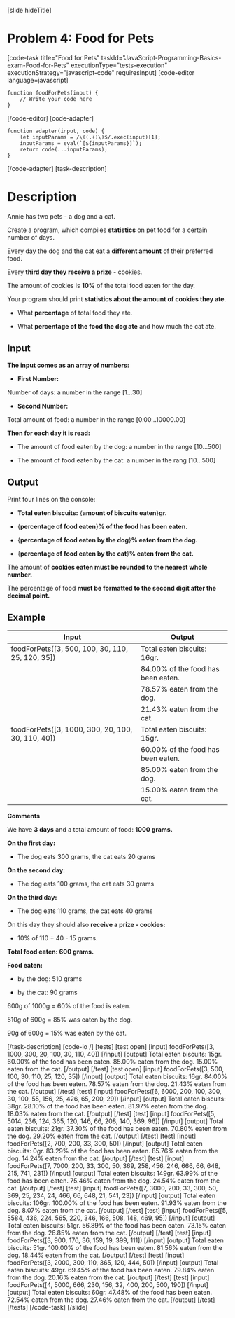 
[slide hideTitle]

# Problem 4: Food for Pets

[code-task title="Food for Pets" taskId="JavaScript-Programming-Basics-exam-Food-for-Pets" executionType="tests-execution" executionStrategy="javascript-code" requiresInput]
[code-editor language=javascript]
```
function foodForPets(input) {
	// Write your code here
}
```
[/code-editor]
[code-adapter]
```
function adapter(input, code) {
    let inputParams = /\((.+)\)$/.exec(input)[1];
    inputParams = eval(`[${inputParams}]`);
    return code(...inputParams);
}
```
[/code-adapter]
[task-description]

# Description
Annie has two pets - a dog and a cat. 

Create a program, which compiles **statistics** on pet food for a certain number of days. 

Every day the dog and the cat eat a **different amount** of their preferred food. 

Every **third day they receive a prize** - cookies. 

The amount of cookies is **10%** of the total food eaten for the day.

Your program should print **statistics about the amount of cookies they ate**.

- What **percentage** of total food they ate.

- What **percentage of the food the dog ate** and how much the cat ate.

## Input

**The input comes as an array of numbers:**

- **First Number:**

Number of days: a number in the range \[1…30\]

- **Second Number:**

Total amount of food: a number in the range \[0.00…10000.00\]

**Then for each day it is read:**

- The amount of food eaten by the dog: a number in the range \[10…500\]

- The amount of food eaten by the cat: a number in the rang \[10…500\]

## Output

Print four lines on the console:

- **Total eaten biscuits:** \{**amount of biscuits eaten**\}**gr.**

- \{**percentage of food eaten**\}**% of the food has been eaten.**

- \{**percentage of food eaten by the dog**\}**% eaten from the dog.**

- \{**percentage of food eaten by the cat**\}**% eaten from the cat.**

The amount of **cookies eaten must be rounded to the nearest whole number.**

The percentage of food **must be formatted to the second digit after the decimal point.**

## Example

| **Input** | **Output** |
| --- | --- |
|foodForPets([3, 500, 100, 30, 110, 25, 120, 35]) | Total eaten biscuits: 16gr.|
|| 84.00% of the food has been eaten. |
|| 78.57% eaten from the dog. |
|| 21.43% eaten from the cat. |
|foodForPets([3, 1000, 300, 20, 100, 30, 110, 40]) | Total eaten biscuits: 15gr. |
|| 60.00% of the food has been eaten. |
|| 85.00% eaten from the dog. |
|| 15.00% eaten from the cat. |

**Comments**

We have **3 days** and a total amount of food: **1000 grams.**

**On the first day:**

- The dog eats 300 grams, the cat eats 20 grams

**On the second day:**

- The dog eats 100 grams, the cat eats 30 grams

**On the third day:**

- The dog eats 110 grams, the cat eats 40 grams

On this day they should also **receive a prize - cookies:**

- 10\% of 110 \+ 40 \- 15 grams.

**Total food eaten: 600 grams.**

**Food eaten:**

- by the dog: 510 grams

- by the cat: 90 grams

600g of 1000g = 60\% of the food is eaten.

510g of 600g = 85\% was eaten by the dog.

90g of 600g = 15\% was eaten by the cat.

[/task-description]
[code-io /]
[tests]
[test open]
[input]
foodForPets([3, 1000, 300, 20, 100, 30, 110, 40])
[/input]
[output]
Total eaten biscuits: 15gr.
60.00% of the food has been eaten.
85.00% eaten from the dog.
15.00% eaten from the cat.
[/output]
[/test]
[test open]
[input]
foodForPets([3, 500, 100, 30, 110, 25, 120, 35])
[/input]
[output]
Total eaten biscuits: 16gr.
84.00% of the food has been eaten.
78.57% eaten from the dog.
21.43% eaten from the cat.
[/output]
[/test]
[test]
[input]
foodForPets([6, 6000, 200, 100, 300, 30, 100, 55, 156, 25, 426, 65, 200, 29])
[/input]
[output]
Total eaten biscuits: 38gr.
28.10% of the food has been eaten.
81.97% eaten from the dog.
18.03% eaten from the cat.
[/output]
[/test]
[test]
[input]
foodForPets([5, 5014, 236, 124, 365, 120, 146, 66, 208, 140, 369, 96])
[/input]
[output]
Total eaten biscuits: 21gr.
37.30% of the food has been eaten.
70.80% eaten from the dog.
29.20% eaten from the cat.
[/output]
[/test]
[test]
[input]
foodForPets([2, 700, 200, 33, 300, 50])
[/input]
[output]
Total eaten biscuits: 0gr.
83.29% of the food has been eaten.
85.76% eaten from the dog.
14.24% eaten from the cat.
[/output]
[/test]
[test]
[input]
foodForPets([7, 7000, 200, 33, 300, 50, 369, 258, 456, 246, 666, 66, 648, 215, 741, 231])
[/input]
[output]
Total eaten biscuits: 149gr.
63.99% of the food has been eaten.
75.46% eaten from the dog.
24.54% eaten from the cat.
[/output]
[/test]
[test]
[input]
foodForPets([7, 3000, 200, 33, 300, 50, 369, 25, 234, 24, 466, 66, 648, 21, 541, 23])
[/input]
[output]
Total eaten biscuits: 106gr.
100.00% of the food has been eaten.
91.93% eaten from the dog.
8.07% eaten from the cat.
[/output]
[/test]
[test]
[input]
foodForPets([5, 5584, 436, 224, 565, 220, 346, 166, 508, 148, 469, 95])
[/input]
[output]
Total eaten biscuits: 51gr.
56.89% of the food has been eaten.
73.15% eaten from the dog.
26.85% eaten from the cat.
[/output]
[/test]
[test]
[input]
foodForPets([3, 900, 176, 36, 159, 19, 399, 111])
[/input]
[output]
Total eaten biscuits: 51gr.
100.00% of the food has been eaten.
81.56% eaten from the dog.
18.44% eaten from the cat.
[/output]
[/test]
[test]
[input]
foodForPets([3, 2000, 300, 110, 365, 120, 444, 50])
[/input]
[output]
Total eaten biscuits: 49gr.
69.45% of the food has been eaten.
79.84% eaten from the dog.
20.16% eaten from the cat.
[/output]
[/test]
[test]
[input]
foodForPets([4, 5000, 666, 230, 156, 32, 400, 200, 500, 190])
[/input]
[output]
Total eaten biscuits: 60gr.
47.48% of the food has been eaten.
72.54% eaten from the dog.
27.46% eaten from the cat.
[/output]
[/test]
[/tests]
[/code-task]
[/slide]
